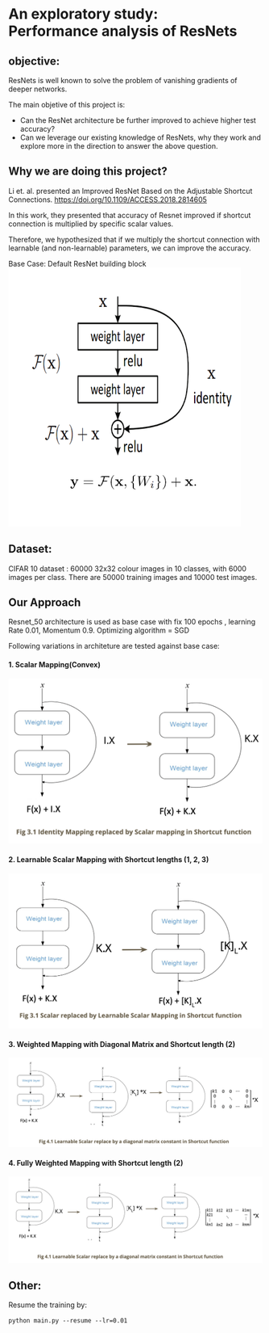 # An exploratory study:<br> Performance analysis of ResNets

## objective:
ResNets is well known to solve the problem of vanishing gradients of deeper
networks.

The main objetive of this project is:
- Can the ResNet architecture be further improved to achieve higher test accuracy?
- Can we leverage our existing knowledge of ResNets, why
they work and explore more in the direction to answer the above
question.



## Why we are doing this project?
Li et. al. presented an Improved ResNet Based on the Adjustable Shortcut Connections. 
https://doi.org/10.1109/ACCESS.2018.2814605

In this work, they presented that accuracy of Resnet improved if shortcut connection is multiplied 
by specific scalar values.

Therefore, we hypothesized that if we multiply the shortcut connection with 
learnable (and non-learnable) parameters, we can improve the accuracy.

Base Case: Default ResNet building block
![base case](./image/basecase.png)

## Dataset:
CIFAR 10 dataset : 60000 32x32 colour images in 10 classes, with 6000 images per
class. There are 50000 training images and 10000 test images.

## Our Approach
Resnet_50 architecture is used as base case with fix 
100 epochs , learning Rate 0.01, Momentum 0.9. 
Optimizing algorithm = SGD

Following variations in architeture are tested against base case:
#### 1. Scalar Mapping(Convex)

![case1](./image/case1.png)


#### 2. Learnable Scalar Mapping with Shortcut lengths (1, 2, 3)
![case2](./image/case2.png)



#### 3. Weighted Mapping with Diagonal Matrix and Shortcut length (2)
![case3](./image/case3.png)



#### 4. Fully Weighted Mapping with Shortcut length (2)
![case4](./image/case4.png)


## Other:
Resume the training by:
```
python main.py --resume --lr=0.01
```